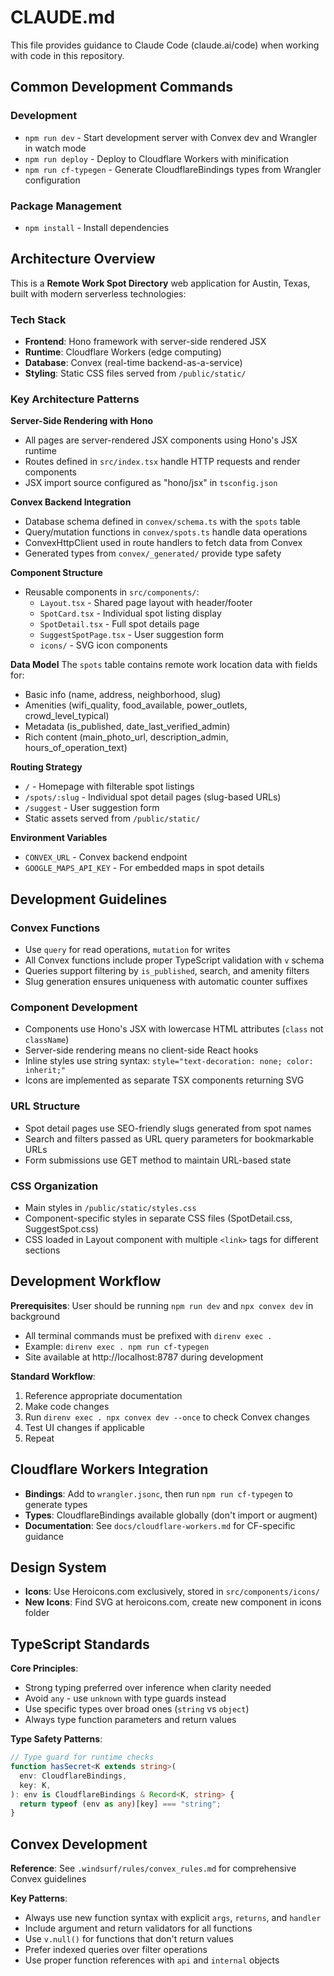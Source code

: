 # CLAUDE.md

This file provides guidance to Claude Code (claude.ai/code) when working with code in this repository.

## Common Development Commands

### Development
- `npm run dev` - Start development server with Convex dev and Wrangler in watch mode
- `npm run deploy` - Deploy to Cloudflare Workers with minification
- `npm run cf-typegen` - Generate CloudflareBindings types from Wrangler configuration

### Package Management
- `npm install` - Install dependencies

## Architecture Overview

This is a **Remote Work Spot Directory** web application for Austin, Texas, built with modern serverless technologies:

### Tech Stack
- **Frontend**: Hono framework with server-side rendered JSX
- **Runtime**: Cloudflare Workers (edge computing)
- **Database**: Convex (real-time backend-as-a-service)
- **Styling**: Static CSS files served from `/public/static/`

### Key Architecture Patterns

**Server-Side Rendering with Hono**
- All pages are server-rendered JSX components using Hono's JSX runtime
- Routes defined in `src/index.tsx` handle HTTP requests and render components
- JSX import source configured as "hono/jsx" in `tsconfig.json`

**Convex Backend Integration**
- Database schema defined in `convex/schema.ts` with the `spots` table
- Query/mutation functions in `convex/spots.ts` handle data operations
- ConvexHttpClient used in route handlers to fetch data from Convex
- Generated types from `convex/_generated/` provide type safety

**Component Structure**
- Reusable components in `src/components/`:
  - `Layout.tsx` - Shared page layout with header/footer
  - `SpotCard.tsx` - Individual spot listing display
  - `SpotDetail.tsx` - Full spot details page
  - `SuggestSpotPage.tsx` - User suggestion form
  - `icons/` - SVG icon components

**Data Model**
The `spots` table contains remote work location data with fields for:
- Basic info (name, address, neighborhood, slug)
- Amenities (wifi_quality, food_available, power_outlets, crowd_level_typical)
- Metadata (is_published, date_last_verified_admin)
- Rich content (main_photo_url, description_admin, hours_of_operation_text)

**Routing Strategy**
- `/` - Homepage with filterable spot listings
- `/spots/:slug` - Individual spot detail pages (slug-based URLs)
- `/suggest` - User suggestion form
- Static assets served from `/public/static/`

**Environment Variables**
- `CONVEX_URL` - Convex backend endpoint
- `GOOGLE_MAPS_API_KEY` - For embedded maps in spot details

## Development Guidelines

### Convex Functions
- Use `query` for read operations, `mutation` for writes
- All Convex functions include proper TypeScript validation with `v` schema
- Queries support filtering by `is_published`, search, and amenity filters
- Slug generation ensures uniqueness with automatic counter suffixes

### Component Development
- Components use Hono's JSX with lowercase HTML attributes (`class` not `className`)
- Server-side rendering means no client-side React hooks
- Inline styles use string syntax: `style="text-decoration: none; color: inherit;"`
- Icons are implemented as separate TSX components returning SVG

### URL Structure
- Spot detail pages use SEO-friendly slugs generated from spot names
- Search and filters passed as URL query parameters for bookmarkable URLs
- Form submissions use GET method to maintain URL-based state

### CSS Organization
- Main styles in `/public/static/styles.css`
- Component-specific styles in separate CSS files (SpotDetail.css, SuggestSpot.css)
- CSS loaded in Layout component with multiple `<link>` tags for different sections

## Development Workflow

**Prerequisites**: User should be running `npm run dev` and `npx convex dev` in background
- All terminal commands must be prefixed with `direnv exec .`
- Example: `direnv exec . npm run cf-typegen`
- Site available at http://localhost:8787 during development

**Standard Workflow**:
1. Reference appropriate documentation
2. Make code changes
3. Run `direnv exec . npx convex dev --once` to check Convex changes
4. Test UI changes if applicable
5. Repeat

## Cloudflare Workers Integration

- **Bindings**: Add to `wrangler.jsonc`, then run `npm run cf-typegen` to generate types
- **Types**: CloudflareBindings available globally (don't import or augment)
- **Documentation**: See `docs/cloudflare-workers.md` for CF-specific guidance

## Design System

- **Icons**: Use Heroicons.com exclusively, stored in `src/components/icons/`
- **New Icons**: Find SVG at heroicons.com, create new component in icons folder

## TypeScript Standards

**Core Principles**:
- Strong typing preferred over inference when clarity needed
- Avoid `any` - use `unknown` with type guards instead
- Use specific types over broad ones (`string` vs `object`)
- Always type function parameters and return values

**Type Safety Patterns**:
```typescript
// Type guard for runtime checks
function hasSecret<K extends string>(
  env: CloudflareBindings,
  key: K,
): env is CloudflareBindings & Record<K, string> {
  return typeof (env as any)[key] === "string";
}
```

## Convex Development

**Reference**: See `.windsurf/rules/convex_rules.md` for comprehensive Convex guidelines

**Key Patterns**:
- Always use new function syntax with explicit `args`, `returns`, and `handler`
- Include argument and return validators for all functions
- Use `v.null()` for functions that don't return values
- Prefer indexed queries over filter operations
- Use proper function references with `api` and `internal` objects